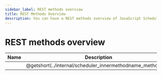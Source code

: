 ```yaml
---
sidebar_label: REST methods overview
title: REST Methods Overview
description: You can have a REST methods overview of JavaScript Scheduler in the documentation of the DHTMLX JavaScript Scheduler library. Browse developer guides and API reference, try out code examples and live demos, and download a free 30-day evaluation version of DHTMLX Scheduler.
---
```


# REST methods overview

| Name                                                    | Description                                                    |
| --------------------------------------------------------| ---------------------------------------------------------------|
| [](../internal/scheduler_inner_method.md) | @getshort(../internal/scheduler_innermethodname_method.md) |

